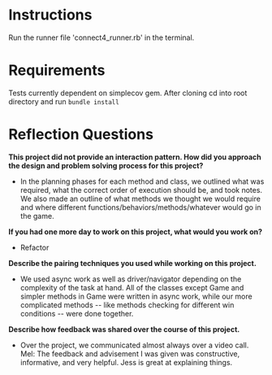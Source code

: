 # Instructions
Run the runner file 'connect4_runner.rb' in the terminal.

# Requirements
Tests currently dependent on simplecov gem.
After cloning cd into root directory and run `bundle install`

# Reflection Questions
**This project did not provide an interaction pattern. How did you approach the design and problem solving process for this project?**<br>
- In the planning phases for each method and class, we outlined what was required, what the correct order of execution should be, and took notes. We also made an outline of what methods we thought we would require and where different functions/behaviors/methods/whatever would go in the game.


**If you had one more day to work on this project, what would you work on?**<br>
- Refactor

**Describe the pairing techniques you used while working on this project.**<br>
- We used async work as well as driver/navigator depending on the complexity of the task at hand. All of the classes except Game and simpler methods in Game were written in async work, while our more complicated methods -- like methods checking for different win conditions -- were done together.

**Describe how feedback was shared over the course of this project.**<br>
- Over the project, we communicated almost always over a video call. 
Mel: The feedback and advisement I was given was constructive, informative, and very helpful. Jess is great at explaining things.